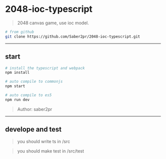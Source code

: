 # 2048-ioc-typescript

> 2048 canvas game, use ioc model.

```bash
# from github
git clone https://github.com/Saber2pr/2048-ioc-typescript.git
```

---

## start

```bash
# install the typescript and webpack
npm install
```

```bash
# auto compile to commonjs
npm start

# auto compile to es5
npm run dev

```

> Author: saber2pr

---

## develope and test

> you should write ts in /src

> you should make test in /src/test
